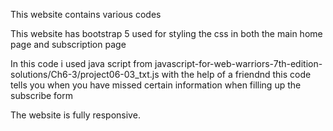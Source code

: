 This website contains various codes 

This website has bootstrap 5 used for styling the css in both the main home page and subscription page

In this code i used java script from javascript-for-web-warriors-7th-edition-solutions/Ch6-3/project06-03_txt.js with the help of a friendnd this code tells you when you have missed certain information when filling up the subscribe form

The website is fully responsive.
